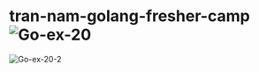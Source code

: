 # tran-nam-golang-fresher-camp![Go-ex-20](https://user-images.githubusercontent.com/81761970/159243453-57468740-e6dc-40f1-97dc-8861b9412ea4.jpg)
![Go-ex-20-2](https://user-images.githubusercontent.com/81761970/159243466-807e2491-b349-4b25-b254-61b564ced0cb.jpg)
